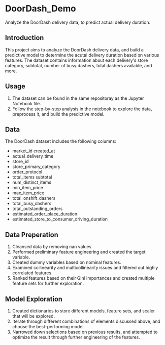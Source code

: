 # DoorDash_Demo
Analyze the DoorDash delivery data, to predict actual delivery duration.

## Introduction
This project aims to analyze the DoorDash delivery data, and build a predictive model to determine the acutal delivery duration based on various features.
The dataset contains information about each delivery's store category, subtotal, number of busy dashers, total dashers available, and more.

## Usage
1. The dataset can be found in the same repositoray as the Jupyter Notebook file.
2. Follow the step-by-step analysis in the notebook to explore the data, preprocess it, and build the predictive model.

## Data
The DoorDash dataset includes the following columns:
- market_id	created_at
- actual_delivery_time
- store_id
- store_primary_category
- order_protocol
- total_items	subtotal
- num_distinct_items
- min_item_price
- max_item_price
- total_onshift_dashers
- total_busy_dashers
- total_outstanding_orders
- estimated_order_place_duration
- estimated_store_to_consumer_driving_duration

## Data Preperation
1. Cleansed data by removing nan values.
2. Performed preliminary feature engineering and created the target variable.
3. Created dummy variables based on nominal features.
4. Examined collinearity and multicollinearity issues and filtered out highly correlated features.
5. Ranked features based on their Gini importances and created multiple feature sets for further exploration.

## Model Exploration
1. Created dictionaries to store different models, feature sets, and scaler that will be explored.
2. Iterate through different combinations of elements discussed above, and choose the best-performing model.
3. Narrowed down selections based on previous results, and attempted to optimize the result through further engineering of the features.
